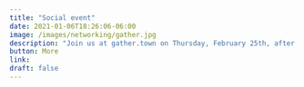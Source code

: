 ```yaml
---
title: "Social event"
date: 2021-01-06T18:26:06-06:00
image: /images/networking/gather.jpg
description: "Join us at gather.town on Thursday, February 25th, after the morning block, and get a portrait cartoon, play video games, and network with the Istio community. (the link will be shared once the event has started)."
button: More
link: 
draft: false
---
```


